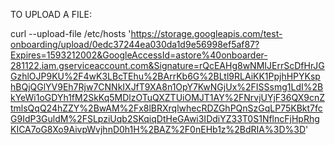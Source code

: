 TO UPLOAD A FILE:

curl --upload-file /etc/hosts 'https://storage.googleapis.com/test-onboarding/upload/0edc37244ea030da1d9e56998ef5af87?Expires=1593212002&GoogleAccessId=astore%40onboarder-281122.iam.gserviceaccount.com&Signature=rQcEAHg8wNMIJErrScDfHrJGGzhlOJP9KU%2F4wK3LBcTEhu%2BArrKb6G%2BLtl9RLAiKK1PpjhHPYKsphBQjQGlYV9Eh7Rjw7CNNkIXJfT9XA8n1OpY7KwNGjUx%2FISSsmg1LdI%2BkYeWi1oGDYh1fM2SkKq5MDlzOTuQXZTUiOMJT1AY%2FNrvjUYjF36QX9cnZtmlsQqQ24hZZY%2BwAM%2Fx8lBRXrqlwhecRDZGhPQnSzGqLP75KBkt7fcG9IdP3GuldM%2FSLpziUqb2SKqiqDtHeGAwi3IDdiYZ33T0S1NflncFjHpRhgKICA7oG8Xo9AivpWvjhnD0h1H%2BAZ%2F0nEHb1z%2BdRIA%3D%3D'

